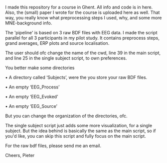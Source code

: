 I made this repository for a course in Ghent. All info and code is in here. Also, the (small) paper I wrote for the course is uploaded here as well. That way, you really know what preprocessing steps I used, why, and some more MNE-background info. 

The 'pipeline' is based on 3 raw BDF files with EEG data. I made the script parallel for all 3 participants in my pilot study. It contains preprocess steps, grand averages, ERP plots and source localisation.

The user should ofc change the name of the cwd, line 39 in the main script, and line 25 in the single subject script, 
to own preferences.

You better make some directories

•	A directory called ‘Subjects’, were the you store your raw BDF files.

•	An empty ‘EEG_Process’

•	An empty ‘EEG_Evoked’

•	An empty ‘EEG_Source’

But you can change the organization of the directories, ofc.

The single subject script just adds some more visualization, for a single subject. But the idea behind is basically the same as the main
script, so if you'd like, you can skip this script and fully focus on the main script.

For the raw bdf files, please send me an email.


Cheers,
Pieter
